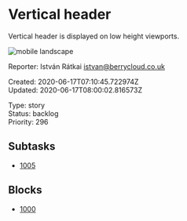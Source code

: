 # Vertical header

Vertical header is displayed on low height viewports.

![mobile landscape](https://user-images.githubusercontent.com/492608/51804198-22f0fe00-225e-11e9-9158-5afee3880028.png)

Reporter: István Rátkai <istvan@berrycloud.co.uk>  

Created: 2020-06-17T07:10:45.722974Z  
Updated: 2020-06-17T08:00:02.816573Z

Type: story  
Status: backlog  
Priority: 296

## Subtasks
- [1005](1005.md "Create subtask")

## Blocks
- [1000](1000.md "Add favorite spots")
